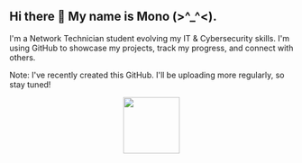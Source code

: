 ## Hi there 👋 My name is Mono (>^_^<).
I'm a Network Technician student evolving my IT & Cybersecurity skills. I'm using GitHub to showcase my projects, track my progress, and connect with others.

Note: I've recently created this GitHub. I'll be uploading more regularly, so stay tuned!
<div id="header" align="center">
  <img src="https://media.giphy.com/media/v1.Y2lkPTc5MGI3NjExeWVlaDE5bjNxdjM3aHlkaTMxb2h2ZXZieW9xZXY4YzkxdzZ6aXNzZyZlcD12MV9pbnRlcm5hbF9naWZfYnlfaWQmY3Q9Zw/NbhiwA0C8THIv8KvG5/giphy.gif" width="100"/>
</div>

